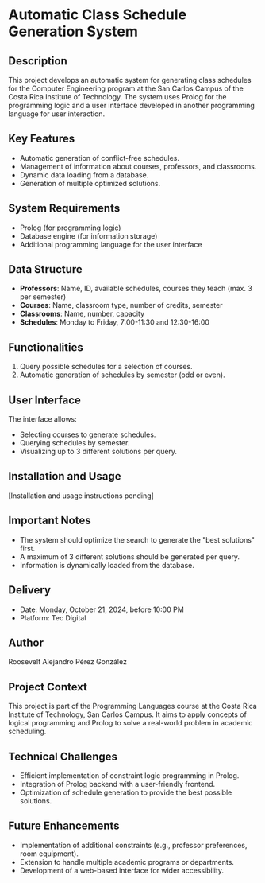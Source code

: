 # Automatic Class Schedule Generation System

## Description
This project develops an automatic system for generating class schedules for the Computer Engineering program at the San Carlos Campus of the Costa Rica Institute of Technology. The system uses Prolog for the programming logic and a user interface developed in another programming language for user interaction.

## Key Features
- Automatic generation of conflict-free schedules.
- Management of information about courses, professors, and classrooms.
- Dynamic data loading from a database.
- Generation of multiple optimized solutions.

## System Requirements
- Prolog (for programming logic)
- Database engine (for information storage)
- Additional programming language for the user interface

## Data Structure
- **Professors**: Name, ID, available schedules, courses they teach (max. 3 per semester)
- **Courses**: Name, classroom type, number of credits, semester
- **Classrooms**: Name, number, capacity
- **Schedules**: Monday to Friday, 7:00-11:30 and 12:30-16:00

## Functionalities
1. Query possible schedules for a selection of courses.
2. Automatic generation of schedules by semester (odd or even).

## User Interface
The interface allows:
- Selecting courses to generate schedules.
- Querying schedules by semester.
- Visualizing up to 3 different solutions per query.

## Installation and Usage
[Installation and usage instructions pending]

## Important Notes
- The system should optimize the search to generate the "best solutions" first.
- A maximum of 3 different solutions should be generated per query.
- Information is dynamically loaded from the database.

## Delivery
- Date: Monday, October 21, 2024, before 10:00 PM
- Platform: Tec Digital

## Author
Roosevelt Alejandro Pérez González


## Project Context
This project is part of the Programming Languages course at the Costa Rica Institute of Technology, San Carlos Campus. It aims to apply concepts of logical programming and Prolog to solve a real-world problem in academic scheduling.

## Technical Challenges
- Efficient implementation of constraint logic programming in Prolog.
- Integration of Prolog backend with a user-friendly frontend.
- Optimization of schedule generation to provide the best possible solutions.

## Future Enhancements
- Implementation of additional constraints (e.g., professor preferences, room equipment).
- Extension to handle multiple academic programs or departments.
- Development of a web-based interface for wider accessibility.